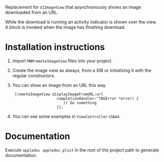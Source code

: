 Replacement for `UIImageView` that asynchronously shows an image downloaded from an URL.

While the download is running an activity indicator is shown over the view. A block is invoked when the image has finishing download.

Installation instructions
=========================

1. Import `MNMremoteImageView` files into your project.
2. Create the image view as always, from a XIB or initializing it with the regular constructors.
3. You can show an image from an URL this way

        [remoteImageView displayImageFromURL:url
                           completionHandler:^(NSError *error) {
                              // Do something 
                           }];

4. You can see some examples in `ViewController` class.

Documentation
=============

Execute `appledoc appledoc.plist` in the root of the project path to generate documentation. 
